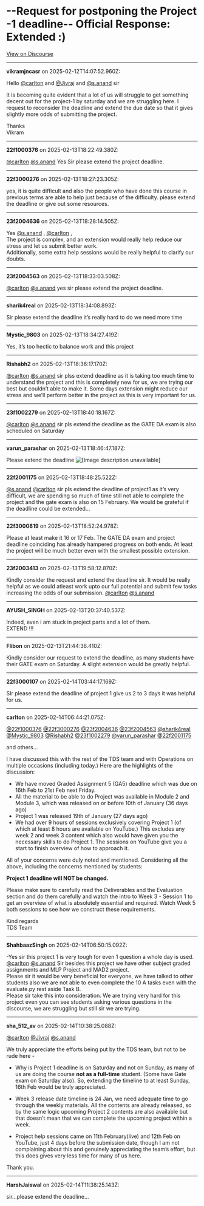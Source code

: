 # --Request for postponing the Project -1 deadline-- Official Response: Extended :)

[View on Discourse](https://discourse.onlinedegree.iitm.ac.in/t/request-for-postponing-the-project-1-deadline-official-response-extended/166866)

---
**vikramjncasr** on 2025-02-12T14:07:52.960Z:

Hello [@carlton](/u/carlton) and [@Jivraj](/u/jivraj) and
[@s.anand](/u/s.anand) sir

It is becoming quite evident that a lot of us will struggle to get something
decent out for the project-1 by saturday and we are struggling here. I request
to reconsider the deadline and extend the due date so that it gives slightly
more odds of submitting the project.

Thanks  
Vikram



---
**22f1000376** on 2025-02-13T18:22:49.380Z:

[@carlton](/u/carlton) [@s.anand](/u/s.anand) Yes Sir please extend the
project deadline.



---
**22f3000276** on 2025-02-13T18:27:23.305Z:

yes, it is quite difficult and also the people who have done this course in
previous terms are able to help just because of the difficulty. please extend
the deadline or give out some resources.



---
**23f2004636** on 2025-02-13T18:28:14.505Z:

Yes [@s.anand](/u/s.anand) , [@carlton](/u/carlton) ,  
The project is complex, and an extension would really help reduce our stress
and let us submit better work.  
Additionally, some extra help sessions would be really helpful to clarify our
doubts.



---
**23f2004563** on 2025-02-13T18:33:03.508Z:

[@carlton](/u/carlton) [@s.anand](/u/s.anand) yes sir please extend the
project deadline.



---
**sharik4real** on 2025-02-13T18:34:08.893Z:

Sir please extend the deadline it’s really hard to do we need more time



---
**Mystic_9803** on 2025-02-13T18:34:27.419Z:

Yes, it’s too hectic to balance work and this project



---
**Rishabh2** on 2025-02-13T18:36:17.170Z:

[@carlton](/u/carlton) [@s.anand](/u/s.anand) sir plss extend deadline as it
is taking too much time to understand the project and this is completely new
for us, we are trying our best but couldn’t able to make it. Some days
extension might reduce our stress and we’ll perform better in the project as
this is very important for us.



---
**23f1002279** on 2025-02-13T18:40:18.167Z:

[@carlton](/u/carlton) [@s.anand](/u/s.anand) sir pls extend the deadline as
the GATE DA exam is also scheduled on Saturday



---
**varun_parashar** on 2025-02-13T18:46:47.187Z:

Please extend the deadline ![[Image description
unavailable]](https://emoji.discourse-cdn.com/google/pray/2.png?v=12)



---
**22f2001175** on 2025-02-13T18:48:25.522Z:

[@s.anand](/u/s.anand) [@carlton](/u/carlton) sir pls extend the deadline of
project1 as it’s very difficult, we are spending so much of time still not
able to complete the project and the gate exam is also on 15 February. We
would be grateful if the deadline could be extended…



---
**22f3000819** on 2025-02-13T18:52:24.978Z:

Please at least make it 16 or 17 Feb. The GATE DA exam and project deadline
coinciding has already hampered progress on both ends. At least the project
will be much better even with the smallest possible extension.



---
**23f2003413** on 2025-02-13T19:58:12.870Z:

Kindly consider the request and extend the deadline sir. It would be really
helpful as we could atleast work upto our full potential and submit few tasks
increasing the odds of our submission. [@carlton](/u/carlton)
[@s.anand](/u/s.anand)



---
**AYUSH_SINGH** on 2025-02-13T20:37:40.537Z:

Indeed, even i am stuck in project parts and a lot of them.  
EXTEND !!!



---
**Flibon** on 2025-02-13T21:44:36.410Z:

Kindly consider our request to extend the deadline, as many students have
their GATE exam on Saturday. A slight extension would be greatly helpful.



---
**22f3000107** on 2025-02-14T03:44:17.169Z:

SIr please extend the deadline of project 1 give us 2 to 3 days it was helpful
for us.



---
**carlton** on 2025-02-14T06:44:21.075Z:

[@22f1000376](/u/22f1000376) [@22f3000276](/u/22f3000276)
[@23f2004636](/u/23f2004636) [@23f2004563](/u/23f2004563)
[@sharik4real](/u/sharik4real) [@Mystic_9803](/u/mystic_9803)
[@Rishabh2](/u/rishabh2) [@23f1002279](/u/23f1002279)
[@varun_parashar](/u/varun_parashar) [@22f2001175](/u/22f2001175)

and others…

I have discussed this with the rest of the TDS team and with Operations on
multiple occasions (including today.) Here are the highlights of the
discussion:

  * We have moved Graded Assignment 5 (GA5) deadline which was due on 16th Feb to 21st Feb next Friday.
  * All the material to be able to do Project was available in Module 2 and Module 3, which was released on or before 10th of January (36 days ago)
  * Project 1 was released 19th of January (27 days ago)
  * We had over 9 hours of sessions exclusively covering Project 1 (of which at least 8 hours are available on YouTube.) This excludes any week 2 and week 3 content which also would have given you the necessary skills to do Project 1. The sessions on YouTube give you a start to finish overview of how to approach it.

All of your concerns were duly noted and mentioned. Considering all the above,
including the concerns mentioned by students:

**Project 1 deadline will NOT be changed.**

Please make sure to carefully read the Deliverables and the Evaluation section
and do them carefully and watch the intro to Week 3 - Session 1 to get an
overview of what is absolutely essential and required. Watch Week 5 both
sessions to see how we construct these requirements.

Kind regards  
TDS Team



---
**ShahbaazSingh** on 2025-02-14T06:50:15.092Z:

-Yes sir this project 1 is very tough for even 1 question a whole day is used.  
[@carlton](/u/carlton) [@s.anand](/u/s.anand) Sir besides this project we have
other subject graded assignments and MLP Project and MAD2 project.  
Please sir it would be very beneficial for everyone, we have talked to other
students also we are not able to even complete the 10 A tasks even with the
evaluate.py rest aside Task B.  
Please sir take this into consideration. We are trying very hard for this
project even you can see students asking various questions in the discourse,
we are struggling but still sir we are trying.



---
**sha_512_av** on 2025-02-14T10:38:25.088Z:

[@carlton](/u/carlton) [@Jivraj](/u/jivraj) [@s.anand](/u/s.anand)

We truly appreciate the efforts being put by the TDS team, but not to be rude
here -

  * Why is Project 1 deadline is on Saturday and not on Sunday, as many of us are doing the course **not as a full-time** student. (Some have Gate exam on Saturday also). So, extending the timeline to at least Sunday, 16th Feb would be truly appreciated.

  * Week 3 release date timeline is 24 Jan, we need adequate time to go through the weekly materials. All the contents are already released, so by the same logic upcoming Project 2 contents are also available but that doesn’t mean that we can complete the upcoming project within a week.

  * Project help sessions came on 11th February(live) and 12th Feb on YouTube, just 4 days before the submission date, though I am not complaining about this and genuinely appreciating the team’s effort, but this does gives very less time for many of us here.

Thank you.



---
**HarshJaiswal** on 2025-02-14T11:38:25.143Z:

sir…please extend the deadline…




